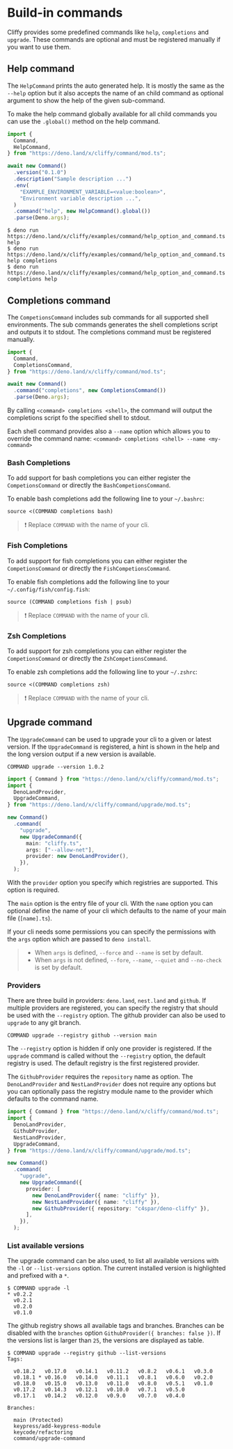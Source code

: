 # Build-in commands

Cliffy provides some predefined commands like `help`, `completions` and
`upgrade`. These commands are optional and must be registered manually if you
want to use them.

## Help command

The `HelpCommand` prints the auto generated help. It is mostly the same as the
`--help` option but it also accepts the name of an child command as optional
argument to show the help of the given sub-command.

To make the help command globally available for all child commands you can use
the `.global()` method on the help command.

```typescript
import {
  Command,
  HelpCommand,
} from "https://deno.land/x/cliffy/command/mod.ts";

await new Command()
  .version("0.1.0")
  .description("Sample description ...")
  .env(
    "EXAMPLE_ENVIRONMENT_VARIABLE=<value:boolean>",
    "Environment variable description ...",
  )
  .command("help", new HelpCommand().global())
  .parse(Deno.args);
```

```console
$ deno run https://deno.land/x/cliffy/examples/command/help_option_and_command.ts help
$ deno run https://deno.land/x/cliffy/examples/command/help_option_and_command.ts help completions
$ deno run https://deno.land/x/cliffy/examples/command/help_option_and_command.ts completions help
```

## Completions command

The `CompetionsCommand` includes sub commands for all supported shell
environments. The sub commands generates the shell completions script and
outputs it to stdout. The completions command must be registered manually.

```ts
import {
  Command,
  CompletionsCommand,
} from "https://deno.land/x/cliffy/command/mod.ts";

await new Command()
  .command("completions", new CompletionsCommand())
  .parse(Deno.args);
```

By calling `<command> completions <shell>`, the command will output the
completions script fo the specified shell to stdout.

Each shell command provides also a `--name` option which allows you to override
the command name: `<command> completions <shell> --name <my-command>`

### Bash Completions

To add support for bash completions you can either register the
`CompetionsCommand` or directly the `BashCompetionsCommand`.

To enable bash completions add the following line to your `~/.bashrc`:

```shell
source <(COMMAND completions bash)
```

> ❗ Replace `COMMAND` with the name of your cli.

### Fish Completions

To add support for fish completions you can either register the
`CompetionsCommand` or directly the `FishCompetionsCommand`.

To enable fish completions add the following line to your
`~/.config/fish/config.fish`:

```shell script
source (COMMAND completions fish | psub)
```

> ❗ Replace `COMMAND` with the name of your cli.

### Zsh Completions

To add support for zsh completions you can either register the
`CompetionsCommand` or directly the `ZshCompetionsCommand`.

To enable zsh completions add the following line to your `~/.zshrc`:

```shell script
source <(COMMAND completions zsh)
```

> ❗ Replace `COMMAND` with the name of your cli.

## Upgrade command

The `UpgradeCommand` can be used to upgrade your cli to a given or latest
version. If the `UpgradeCommand` is registered, a hint is shown in the help and
the long version output if a new version is available.

```shell
COMMAND upgrade --version 1.0.2
```

```typescript
import { Command } from "https://deno.land/x/cliffy/command/mod.ts";
import {
  DenoLandProvider,
  UpgradeCommand,
} from "https://deno.land/x/cliffy/command/upgrade/mod.ts";

new Command()
  .command(
    "upgrade",
    new UpgradeCommand({
      main: "cliffy.ts",
      args: ["--allow-net"],
      provider: new DenoLandProvider(),
    }),
  );
```

With the `provider` option you specify which registries are supported. This
option is required.

The `main` option is the entry file of your cli. With the `name` option you can
optional define the name of your cli which defaults to the name of your main
file (`[name].ts`).

If your cli needs some permissions you can specify the permissions with the
`args` option which are passed to `deno install`.

> - When `args` is defined, `--force` and `--name` is set by default.
> - When `args` is not defined, `--fore`, `--name`, `--quiet` and `--no-check`
  > is set by default.

### Providers

There are three build in providers: `deno.land`, `nest.land` and `github`. If
multiple providers are registered, you can specify the registry that should be
used with the `--registry` option. The github provider can also be used to
`upgrade` to any git branch.

```shell
COMMAND upgrade --registry github --version main
```

The `--registry` option is hidden if only one provider is registered. If the
`upgrade` command is called without the `--registry` option, the default
registry is used. The default registry is the first registered provider.

The `GithubProvider` requires the `repository` name as option. The
`DenoLandProvider` and `NestLandProvider` does not require any options but you
can optionally pass the registry module name to the provider which defaults to
the command name.

```typescript
import { Command } from "https://deno.land/x/cliffy/command/mod.ts";
import {
  DenoLandProvider,
  GithubProvider,
  NestLandProvider,
  UpgradeCommand,
} from "https://deno.land/x/cliffy/command/upgrade/mod.ts";

new Command()
  .command(
    "upgrade",
    new UpgradeCommand({
      provider: [
        new DenoLandProvider({ name: "cliffy" }),
        new NestLandProvider({ name: "cliffy" }),
        new GithubProvider({ repository: "c4spar/deno-cliffy" }),
      ],
    }),
  );
```

### List available versions

The upgrade command can be also used, to list all available versions with the
`-l` or `--list-versions` option. The current installed version is highlighted
and prefixed with a `*`.

```console
$ COMMAND upgrade -l
* v0.2.2
  v0.2.1
  v0.2.0
  v0.1.0
```

The github registry shows all available tags and branches. Branches can be
disabled with the `branches` option `GithubProvider({ branches: false })`. If
the versions list is larger than `25`, the versions are displayed as table.

```console
$ COMMAND upgrade --registry github --list-versions
Tags:

  v0.18.2   v0.17.0   v0.14.1   v0.11.2   v0.8.2   v0.6.1   v0.3.0
  v0.18.1 * v0.16.0   v0.14.0   v0.11.1   v0.8.1   v0.6.0   v0.2.0
  v0.18.0   v0.15.0   v0.13.0   v0.11.0   v0.8.0   v0.5.1   v0.1.0
  v0.17.2   v0.14.3   v0.12.1   v0.10.0   v0.7.1   v0.5.0
  v0.17.1   v0.14.2   v0.12.0   v0.9.0    v0.7.0   v0.4.0

Branches:

  main (Protected)
  keypress/add-keypress-module
  keycode/refactoring
  command/upgrade-command
```
